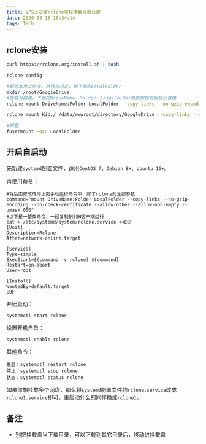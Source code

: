 ```yaml
---
title: VPS上安装rclone实现挂载谷歌云盘
date: 2020-03-15 18:34:14
tags: Tech
---
```


## rclone安装

```bash
curl https://rclone.org/install.sh | bash

rclone config

#新建本地文件夹，路径自己定，即下面的LocalFolder
mkdir /root/GoogleDrive
#挂载为磁盘，下面的DriveName、Folder、LocalFolder参数根据说明自行替换
rclone mount DriveName:Folder LocalFolder --copy-links --no-gzip-encoding --no-check-certificate --allow-other --allow-non-empty --umask 000 &

rclone mount Kid:/ /data/wwwroot/directory/GoogleDrive --copy-links --no-gzip-encoding --no-check-certificate --allow-other --allow-non-empty --umask 000 &

#卸载
fusermount -qzu LocalFolder
```

## 开启自启动

先新建`systemd`配置文件，适用`CentOS 7`、`Debian 8+`、`Ubuntu 16+`。

再使用命令：

```
#将后面修改成你上面手动运行命令中，除了rclone的全部参数
command="mount DriveName:Folder LocalFolder --copy-links --no-gzip-encoding --no-check-certificate --allow-other --allow-non-empty --umask 000"
#以下是一整条命令，一起复制到SSH客户端运行
cat > /etc/systemd/system/rclone.service <<EOF
[Unit]
Description=Rclone
After=network-online.target

[Service]
Type=simple
ExecStart=$(command -v rclone) ${command}
Restart=on-abort
User=root

[Install]
WantedBy=default.target
EOF
```

开始启动：

```
systemctl start rclone
```

设置开机自启：

```
systemctl enable rclone
```

其他命令：

```
重启：systemctl restart rclone
停止：systemctl stop rclone
状态：systemctl status rclone
```

如果你想挂载多个网盘，那么将`systemd`配置文件的`rclone.service`改成`rclone1.service`即可，重启动什么的同样换成`rclone1`。

## 备注

- 别把挂载盘当下载目录，可以下载到其它目录后，移动进挂载盘



